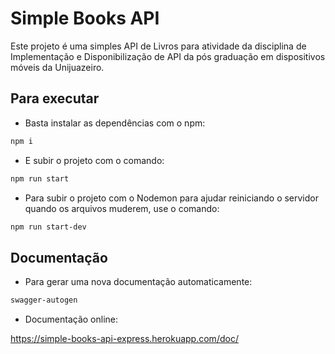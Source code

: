 # Simple Books API

Este projeto é uma simples API de Livros para atividade da disciplina de Implementação e Disponibilização de API da pós graduação em dispositivos móveis da Unijuazeiro.


## Para executar

- Basta instalar as dependências com o npm:
```bash
npm i
```

- E subir o projeto com o comando:
```bash
npm run start
```

- Para subir o projeto com o Nodemon para ajudar reiniciando o servidor quando os arquivos muderem, use o comando:
```bash
npm run start-dev
```

## Documentação

- Para gerar uma nova documentação automaticamente:
```bash
swagger-autogen
```

- Documentação online:

https://simple-books-api-express.herokuapp.com/doc/